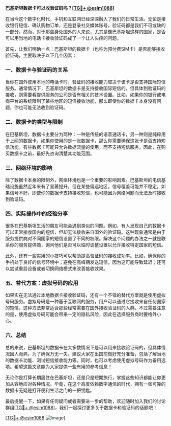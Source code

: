 **巴基斯坦数据卡可以收验证码吗？[[TG💪+ @esim1088](https://t.me/s/esim1088)]**

在当今这个数字化时代，手机和互联网已经深深融入了我们的日常生活。无论是接收银行短信、确认购物订单，还是登录社交媒体账号，验证码都是我们不可或缺的一部分。然而，对于那些身处国外的人来说，尤其是像巴基斯坦这样的国家，是否可以用当地的电话卡接收验证码成了一个让人头疼的问题。

首先，让我们明确一点：巴基斯坦的数据卡（也称为预付费SIM卡）是否能够接收验证码，主要取决于以下几个因素：

### 一、数据卡与验证码的关系

当你在国外使用本地的电话卡时，验证码的接收能力取决于该卡是否支持国际短信服务。通常情况下，巴基斯坦的数据卡是支持接收国际短信的，但具体到验证码的接收，则需要看提供服务的公司是否有相关的技术设置。比如，如果你的银行或电商平台的系统限制了某些地区的短信接收功能，那么即使你的数据卡本身没有问题，你也可能无法收到验证码。

### 二、数据卡的类型与限制

在巴基斯坦，数据卡主要分为两种：一种是传统的语音通话卡，另一种则是纯粹用于上网的数据卡。如果你使用的是一张数据卡，那么你需要确保这张卡是否支持短信功能。有些数据卡可能只允许数据流量的使用，而不支持短信服务。因此，在购买数据卡之前，最好先咨询清楚其功能范围。

### 三、网络环境的影响

除了数据卡本身的限制外，网络环境也是一个重要的影响因素。巴基斯坦的电信基础设施虽然近年来有了显著提升，但在某些偏远地区，信号覆盖可能并不稳定。如果信号不好，即使你的数据卡支持接收短信，也可能因为网络问题而无法及时接收到验证码。

### 四、实际操作中的经验分享

很多在巴基斯坦生活的朋友可能会遇到类似的问题。例如，有人发现自己的数据卡可以正常接收国内的短信，但却无法接收来自国外的验证码。这种现象通常是由于服务提供商对不同国家的短信设置了不同的权限。解决这个问题的办法之一就是联系你的服务提供商，询问他们是否可以临时调整设置以允许接收特定国家的短信。

此外，还有一些实用的小技巧可以帮助提高验证码的接收成功率。比如，确保你的手机处于良好的信号环境中；避免在高峰期发送短信，因为这可能导致延迟；还可以尝试重启设备或者切换网络模式来改善接收效果。

### 五、替代方案：虚拟号码的应用

如果实在无法通过本地数据卡接收验证码，还有一个不错的替代方案就是使用虚拟号码服务。虚拟号码是一种基于互联网的服务，用户可以通过它接收来自任何国家的短信。这种方法非常适合那些经常需要在国外接收验证码的人群。不过需要注意的是，使用虚拟号码可能会带来一定的隐私风险，因此在选择服务商时要格外小心。

### 六、总结

总的来说，巴基斯坦的数据卡在大多数情况下是可以用来接收验证码的，但具体情况因人而异。为了确保万无一失，建议大家在出国前做好充分准备，包括了解当地的数据卡功能、测试短信接收能力等。同时，也可以考虑使用虚拟号码作为备用选项。希望这篇文章能为大家提供一些有用的参考信息！

无论你是打算长期居住在巴基斯坦，还是只是短期旅行，掌握这些知识都能让你更加从容地应对各种情况。毕竟，在这个高度依赖数字通信的时代，拥有一张可靠的数据卡无疑是打开便利生活之门的一把钥匙。

最后提醒一下，如果有任何疑问或者需要进一步的帮助，欢迎随时加入我们的讨论群组[[TG💪+ @esim1088](https://t.me/s/esim1088)]，我们一起探讨更多关于数据卡和验证码的话题吧！

[[TG💪+ @esim1088](https://t.me/s/esim1088) ![Image](https://i.postimg.cc/4NQfJmqS/Snipaste-2025-05-13-00-14-12.png)]